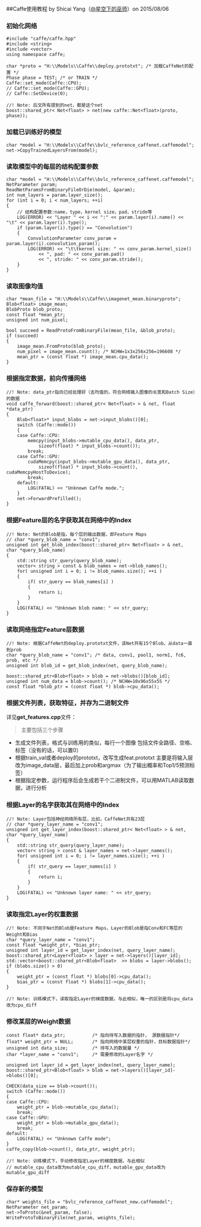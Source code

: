 ##Caffe使用教程
by Shicai Yang（[@星空下的巫师](http://weibo.com/shicaiyang)）on 2015/08/06

### 初始化网络

    #include "caffe/caffe.hpp"
    #include <string>
    #include <vector>
    using namespace caffe;
    
    char *proto = "H:\\Models\\Caffe\\deploy.prototxt"; /* 加载CaffeNet的配置 */
    Phase phase = TEST; /* or TRAIN */
    Caffe::set_mode(Caffe::CPU);
    // Caffe::set_mode(Caffe::GPU);
    // Caffe::SetDevice(0);
    
    //! Note: 后文所有提到的net，都是这个net
    boost::shared_ptr< Net<float> > net(new caffe::Net<float>(proto, phase));
    
### 加载已训练好的模型

    char *model = "H:\\Models\\Caffe\\bvlc_reference_caffenet.caffemodel";    
    net->CopyTrainedLayersFrom(model);
    
### 读取模型中的每层的结构配置参数

    char *model = "H:\\Models\\Caffe\\bvlc_reference_caffenet.caffemodel";
    NetParameter param;
    ReadNetParamsFromBinaryFileOrDie(model, &param);
    int num_layers = param.layer_size();
    for (int i = 0; i < num_layers; ++i)
    {
        // 结构配置参数:name，type，kernel size，pad，stride等
        LOG(ERROR) << "Layer " << i << ":" << param.layer(i).name() << "\t" << param.layer(i).type();
        if (param.layer(i).type() == "Convolution")
        {
            ConvolutionParameter conv_param = param.layer(i).convolution_param();
            LOG(ERROR) << "\t\tkernel size: " << conv_param.kernel_size()
                << ", pad: " << conv_param.pad()
                << ", stride: " << conv_param.stride();
        }
    }
    
### 读取图像均值
    
    char *mean_file = "H:\\Models\\Caffe\\imagenet_mean.binaryproto";
    Blob<float> image_mean;
    BlobProto blob_proto;
    const float *mean_ptr;
    unsigned int num_pixel;
    
    bool succeed = ReadProtoFromBinaryFile(mean_file, &blob_proto);
    if (succeed)
    {
        image_mean.FromProto(blob_proto);
        num_pixel = image_mean.count(); /* NCHW=1x3x256x256=196608 */
        mean_ptr = (const float *) image_mean.cpu_data();
    }
    
### 根据指定数据，前向传播网络
    //! Note: data_ptr指向已经处理好（去均值的，符合网络输入图像的长宽和Batch Size）的数据
    void caffe_forward(boost::shared_ptr< Net<float> > & net, float *data_ptr)
    {
        Blob<float>* input_blobs = net->input_blobs()[0];
        switch (Caffe::mode())
        {
        case Caffe::CPU:
            memcpy(input_blobs->mutable_cpu_data(), data_ptr,
                sizeof(float) * input_blobs->count());
            break;
        case Caffe::GPU:
            cudaMemcpy(input_blobs->mutable_gpu_data(), data_ptr,
                sizeof(float) * input_blobs->count(), cudaMemcpyHostToDevice);
            break;
        default:
            LOG(FATAL) << "Unknown Caffe mode.";
        } 
        net->ForwardPrefilled();
    }
    
### 根据Feature层的名字获取其在网络中的Index

    //! Note: Net的Blob是指，每个层的输出数据，即Feature Maps
    // char *query_blob_name = "conv1";
    unsigned int get_blob_index(boost::shared_ptr< Net<float> > & net, char *query_blob_name)
    {
        std::string str_query(query_blob_name);    
        vector< string > const & blob_names = net->blob_names();
        for( unsigned int i = 0; i != blob_names.size(); ++i ) 
        { 
            if( str_query == blob_names[i] ) 
            { 
                return i;
            } 
        }
        LOG(FATAL) << "Unknown blob name: " << str_query;
    }
    
### 读取网络指定Feature层数据

    //! Note: 根据CaffeNet的deploy.prototxt文件，该Net共有15个Blob，从data一直到prob    
    char *query_blob_name = "conv1"; /* data, conv1, pool1, norm1, fc6, prob, etc */
    unsigned int blob_id = get_blob_index(net, query_blob_name);
    
    boost::shared_ptr<Blob<float> > blob = net->blobs()[blob_id];
    unsigned int num_data = blob->count(); /* NCHW=10x96x55x55 */
    const float *blob_ptr = (const float *) blob->cpu_data();

### 根据文件列表，获取特征，并存为二进制文件

详见**get_features.cpp**文件：
> 主要包括三个步骤
- 生成文件列表，格式与训练用的类似，每行一个图像
包括文件全路径、空格、标签（没有的话，可以置0）
- 根据train_val或者deploy的prototxt，改写生成feat.prototxt
主要是将输入层改为image_data层，最后加上prob和argmax（为了输出概率和Top1/5预测标签）
- 根据指定参数，运行程序后会生成若干个二进制文件，可以用MATLAB读取数据，进行分析


    
### 根据Layer的名字获取其在网络中的Index

    //! Note: Layer包括神经网络所有层，比如，CaffeNet共有23层
    // char *query_layer_name = "conv1";
    unsigned int get_layer_index(boost::shared_ptr< Net<float> > & net, char *query_layer_name)
    {
        std::string str_query(query_layer_name);    
        vector< string > const & layer_names = net->layer_names();
        for( unsigned int i = 0; i != layer_names.size(); ++i ) 
        { 
            if( str_query == layer_names[i] ) 
            { 
                return i;
            } 
        }
        LOG(FATAL) << "Unknown layer name: " << str_query;
    }
    
### 读取指定Layer的权重数据

    //! Note: 不同于Net的Blob是Feature Maps，Layer的Blob是指Conv和FC等层的Weight和Bias
    char *query_layer_name = "conv1";
    const float *weight_ptr, *bias_ptr;
    unsigned int layer_id = get_layer_index(net, query_layer_name);
    boost::shared_ptr<Layer<float> > layer = net->layers()[layer_id];
    std::vector<boost::shared_ptr<Blob<float>  >> blobs = layer->blobs();
    if (blobs.size() > 0)
    {
        weight_ptr = (const float *) blobs[0]->cpu_data();
        bias_ptr = (const float *) blobs[1]->cpu_data();
    }
    
    //! Note: 训练模式下，读取指定Layer的梯度数据，与此相似，唯一的区别是将cpu_data改为cpu_diff
    
### 修改某层的Weight数据
    
    const float* data_ptr;          /* 指向待写入数据的指针， 源数据指针*/
    float* weight_ptr = NULL;       /* 指向网络中某层权重的指针，目标数据指针*/
    unsigned int data_size;         /* 待写入的数据量 */
    char *layer_name = "conv1";     /* 需要修改的Layer名字 */
    
    unsigned int layer_id = get_layer_index(net, query_layer_name);    
    boost::shared_ptr<Blob<float> > blob = net->layers()[layer_id]->blobs()[0];
    
    CHECK(data_size == blob->count());
    switch (Caffe::mode())
    {
    case Caffe::CPU:
        weight_ptr = blob->mutable_cpu_data();
        break;
    case Caffe::GPU:
        weight_ptr = blob->mutable_gpu_data();
        break;
    default:
        LOG(FATAL) << "Unknown Caffe mode";
    }
    caffe_copy(blob->count(), data_ptr, weight_ptr);
    
    //! Note: 训练模式下，手动修改指定Layer的梯度数据，与此相似
    // mutable_cpu_data改为mutable_cpu_diff，mutable_gpu_data改为mutable_gpu_diff

### 保存新的模型

    char* weights_file = "bvlc_reference_caffenet_new.caffemodel";
    NetParameter net_param;
    net->ToProto(&net_param, false);
    WriteProtoToBinaryFile(net_param, weights_file);
    
